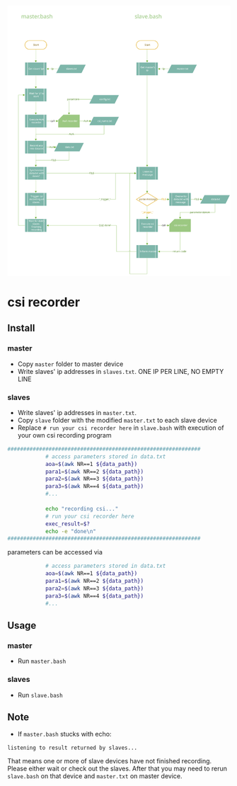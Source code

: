 ![csi_recorder](csi_recorder.svg)

# csi recorder

## Install

### **master**

- Copy ```master``` folder to master device
- Write slaves' ip addresses in ```slaves.txt```. ONE IP PER LINE, NO EMPTY LINE

### **slaves**

- Write slaves' ip addresses in ```master.txt```. 
- Copy ```slave``` folder with the modified ```master.txt``` to each slave device
- Replace ```# run your csi recorder here``` in ```slave.bash``` with execution of your own csi recording program

```bash
#############################################################
            # access parameters stored in data.txt
            aoa=$(awk NR==1 ${data_path})
            para1=$(awk NR==2 ${data_path})
            para2=$(awk NR==3 ${data_path})
            para3=$(awk NR==4 ${data_path})
            #...

            echo "recording csi..."
            # run your csi recorder here
            exec_result=$?
            echo -e "done\n"
#############################################################
```

parameters can be accessed via

```bash
            # access parameters stored in data.txt
            aoa=$(awk NR==1 ${data_path})
            para1=$(awk NR==2 ${data_path})
            para2=$(awk NR==3 ${data_path})
            para3=$(awk NR==4 ${data_path})
            #...
```

## Usage

### **master**

- Run ```master.bash```

### **slaves**

- Run ```slave.bash```

## Note

- If ```master.bash``` stucks with echo:

```
listening to result returned by slaves...
```

That means one or more of slave devices have not finished recording. Please either wait or check out the slaves. After that you may need to rerun ```slave.bash``` on that device and ```master.txt``` on master device.